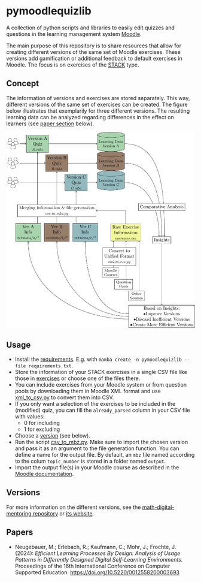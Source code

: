 # pymoodlequizlib
A collection of python scripts and libraries to easily edit quizzes and questions in the learning management system [Moodle](https://moodle.org).

The main purpose of this repository is to share resources that allow for creating different versions of the same set of Moodle exercises. These versions add gamification or additional feedback to default exercises in Moodle. The focus is on exercises of the [STACK](https://stack-assessment.org) type.

## Concept
The information of versions and exercises are stored separately. This way, different versions of the same set of exercises can be created. The figure below illustrates that exemplarily for three different versions. The resulting learning data can be analyzed regarding differences in the effect on learners (see [paper section](#papers) below).

![maths training area example question](./img/learning-activity-generation.png)

## Usage
 - Install the [requirements](requirements.txt). E.g. with `mamba create -n pymoodlequizlib --file requirements.txt`.
 - Store the information of your STACK exercises in a single CSV file like those in [exercises](exercises) or choose one of the files there.
- You can include exercises from your Moodle system or from question pools by downloading them in Moodle XML format and use [xml_to_csv.py](xml_to_csv.py) to convert them into CSV.
 - If you only want a selection of the exercises to be included in the (modified) quiz, you can fill the `already_parsed` column in your CSV file with values:
   - 0 for including
   - 1 for excluding
 - Choose a [version](#version) (see below).
 - Run the script [csv_to_mbz.py](csv_to_mbz.py). Make sure to import the chosen version and pass it as an argument to the file generation function. You can define a name for the output file. By default, an `mbz` file named according to the colum `topic_number` is stored in a folder named `output`.
 - Import the output file(s) in your Moodle course as described in the [Moodle documentation](https://docs.moodle.org/500/en/Course_restore).

## Versions
For more information on the different versions, see the [math-digital-mentoring repository](https://github.com/MalteNeugebauer/math-digital-mentoring) or [its website](https://malteneugebauer.github.io/math-digital-mentoring/).

## Papers
 - Neugebauer, M.; Erlebach, R.; Kaufmann, C.; Mohr, J.; Frochte, J. (2024): *Efficient Learning Processes By Design: Analysis of Usage Patterns in Differently Designed Digital Self-Learning Environments.* Proceedings of the 16th International Conference on Computer Supported Education. https://doi.org/10.5220/0012558200003693